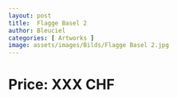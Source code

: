```yaml
---
layout: post
title:  Flagge Basel 2
author: Bleuciel
categories: [ Artworks ]
image: assets/images/Bilds/Flagge Basel 2.jpg
---
```

# Price: XXX CHF

